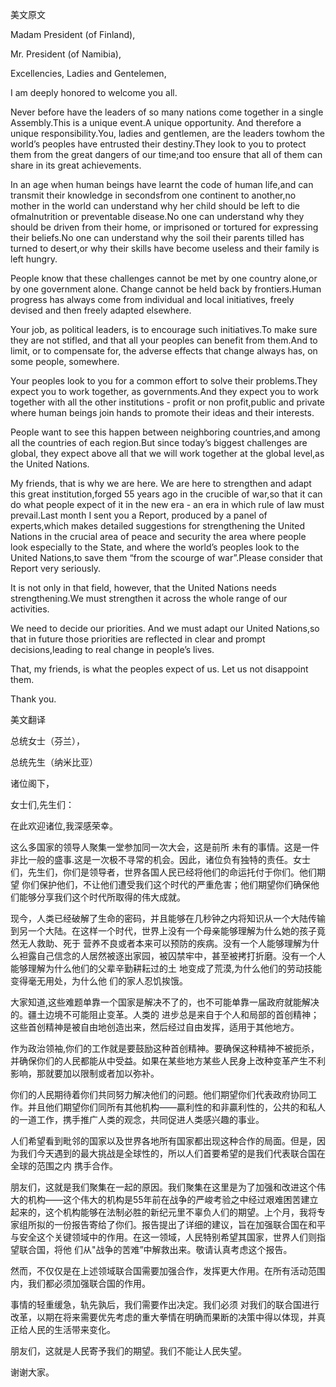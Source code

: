 美文原文

Madam President (of Finland),

Mr. President (of Namibia),

Excellencies, Ladies and Gentelemen,

I am deeply honored to welcome you all.

Never before have the leaders of so many nations come together in a single Assembly.This is a unique event.A unique opportunity. And therefore a unique responsibility.You, ladies and gentlemen, are the leaders towhom the world’s peoples have entrusted their destiny.They look to you to protect them from the great dangers of our time;and too ensure that all of them can share in its great achievements. 



In an age when human beings have learnt the code of human life,and can transmit their knowledge in secondsfrom one continent to another,no mother in the world can understand why her child should be left to die ofmalnutrition or preventable disease.No one can understand why they should be driven from their home, or imprisoned or tortured for expressing their beliefs.No one can understand why the soil their parents tilled has turned to desert,or why their skills have become useless and their family is left hungry. 



People know that these challenges cannot be met by one country alone,or by one government alone. Change cannot be held back by frontiers.Human progress has always come from individual and local initiatives, freely devised and then freely adapted elsewhere. 



Your job, as political leaders, is to encourage such initiatives.To make sure they are not stifled, and that all your peoples can benefit from them.And to limit, or to compensate for, the adverse effects that change always has, on some people, somewhere. 



Your peoples look to you for a common effort to solve their problems.They expect you to work together, as governments.And they expect you to work together with all the other institutions - profit or non profit,public and private where human beings join hands to promote their ideas and their interests. 



People want to see this happen between neighboring countries,and among all the countries of each region.But since today’s biggest challenges are global, they expect above all that we will work together at the global level,as the United Nations. 



My friends, that is why we are here. We are here to strengthen and adapt this great institution,forged 55 years ago in the crucible of war,so that it can do what people expect of it in the new era - an era in which rule of law must prevail.Last month I sent you a Report, produced by a panel of experts,which makes detailed suggestions for strengthening the United Nations in the crucial area of peace and security the area where people look especially to the State, and where the world’s peoples look to the United Nations,to save them “from the scourge of war”.Please consider that Report very seriously. 



It is not only in that field, however, that the United Nations needs strengthening.We must strengthen it across the whole range of our activities. 



We need to decide our priorities. And we must adapt our United Nations,so that in future those priorities are reflected in clear and prompt decisions,leading to real change in people’s lives. 



That, my friends, is what the peoples expect of us. Let us not disappoint them.

Thank you.

美文翻译 



总统女士（芬兰），

总统先生（纳米比亚）

诸位阁下，

女士们,先生们：

在此欢迎诸位,我深感荣幸。

这么多国家的领导人聚集一堂参加同一次大会，这是前所 未有的事情。这是一件非比一般的盛事.这是一次极不寻常的机会。因此，诸位负有独特的责任。女士们，先生们，你们是领导者，世界各国人民已经将他们的命运托付于你们。他们期望 你们保护他们，不让他们遭受我们这个时代的严重危害；他们期望你们确保他们能够分享我们这个时代所取得的伟大成就。 



现今，人类已经破解了生命的密码，并且能够在几秒钟之内将知识从一个大陆传输到另一个大陆。在这样一个时代，世界上没有一个母亲能够理解为什么她的孩子竟然无人救助、死于 营养不良或者本来可以预防的疾病。没有一个人能够理解为什 么袒露自己信念的人居然被逐出家园，被囚禁牢中，甚至被拷打折磨。没有一个人能够理解为什么他们的父辈辛勤耕耘过的土 地变成了荒漠,为什么他们的劳动技能变得毫无用处，为什么他 们的家人忍饥挨饿。 



大家知道,这些难题单靠一个国家是解决不了的，也不可能单靠一届政府就能解决的。疆土边境不可能阻止变革。人类的 进步总是来自于个人和局部的首创精神；这些首创精神是被自由地创造出来，然后经过自由发挥，适用于其他地方。 



作为政治领袖,你们的工作就是要鼓励这种首创精神。要确保这种精神不被扼杀，并确保你们的人民都能从中受益。如果在某些地方某些人民身上改种变革产生不利影响，那就要加以限制或者加以弥补。 



你们的人民期待着你们共同努力解决他们的问题。他们期望你们代表政府协同工作。并且他们期望你们同所有其他机构——贏利性的和非贏利性的，公共的和私人的一道工作，携手推广人类的观念，共同促进人类感兴趣的事业。 



人们希望看到毗邻的国家以及世界各地所有国家都出现这种合作的局面。但是，因为我们今天遇到的最大挑战是全球性的，所以人们首要希望的是我们代表联合国在全球的范围之内 携手合作。 



朋友们，这就是我们聚集在一起的原因。我们聚集在这里是为了加强和改进这个伟大的机构——这个伟大的机构是55年前在战争的严峻考验之中经过艰难困苦建立起来的，这个机构能够在法制必胜的新纪元里不辜负人们的期望。上个月，我将专家组所拟的一份报告寄给了你们。报告提出了详细的建议，旨在加强联合国在和平与安全这个关键领域中的作用。在这一领域，人民特别希望其国家，世界人们则指望联合国，将他 们从"战争的苦难”中解救出来。敬请认真考虑这个报告。 



然而，不仅仅是在上述领域联合国需要加强合作，发挥更大作用。在所有活动范围内，我们都必须加强联合国的作用。 



事情的轻重缓急，轨先孰后，我们需要作出决定。我们必须 对我们的联合国进行改革，以期在将来需要优先考虑的重大拳情在明确而果断的决策中得以体现，并真正给人民的生活带来变化。 



朋友们，这就是人民寄予我们的期望。我们不能让人民失望。

谢谢大家。